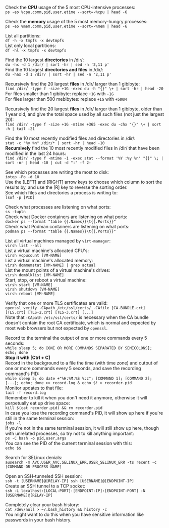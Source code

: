 Check the **CPU** usage of the 5 most CPU-intensive processes:<br>
`ps -eo %cpu,comm,pid,user,etime --sort=-%cpu | head -6`

Check the **memory** usage of the 5 most memory-hungry processes:<br>
`ps -eo %mem,comm,pid,user,etime --sort=-%mem | head -6`

List all partitions:<br>
`df -h -x tmpfs -x devtmpfs`<br>
List only local partitions:<br>
`df -hl -x tmpfs -x devtmpfs`

Find the 10 largest **directories** in /dir/:<br>
`du -hx -d 1 /dir/ | sort -hr | sed -n '2,11 p'`<br>
Find the 10 largest **directories and files** in /dir/:<br>
`du -hax -d 1 /dir/ | sort -hr | sed -n '2,11 p'`

Recursively find the 20 largest **files** in /dir/ larger than 1 gibibyte:<br>
`find /dir/ -type f -size +1G -exec du -h "{}" \+ | sort -hr | head -20`<br>
For files smaller than 1 gibibyte: replace `+1G` with `-1G`<br>
For files larger than 500 mebibytes: replace `+1G` with `+500M`

Recursively find the 20 largest **files** in /dir/ larger than 1 gibibyte, older than 1 year old, and give the total space used by all such files (not just the largest 20):<br>
`find /dir/ -type f -size +1G -mtime +365 -exec du -chx "{}" \+ | sort -h | tail -21`

Find the 10 most recently modified files and directories in /dir/:<br>
`stat -c "%y %n" /dir/* | sort -hr | head -10`<br>
**Recursively** find the 10 most recently modified files in /dir/ that have been modified in the last 24 hours:<br>
`find /dir/ -type f -mtime -1 -exec stat --format '%Y :%y %n' "{}" \; | sort -nr | head -10 | cut -d ":" -f 2-`

See which processes are writing the most to disk:<br>
`iotop -Po -d 10`<br>
Use the [LEFT] and [RIGHT] arrow keys to choose which column to sort the results by, and use the [R] key to reverse the sorting order.<br>
See which files and directories a process is writing to:<br>
`lsof -p [PID]`

Check what processes are listening on what ports:<br>
`ss -tupln`<br>
Check what Docker containers are listening on what ports:<br>
`docker ps --format "table {{.Names}}\t{{.Ports}}"`<br>
Check what Podman containers are listening on what ports:<br>
`podman ps --format "table {{.Names}}\t{{.Ports}}"`

List all virtual machines managed by `virt-manager`:<br>
`virsh list --all`<br>
List a virtual machine's allocated CPU's:<br>
`virsh vcpucount [VM-NAME]`<br>
List a virtual machine's allocated memory:<br>
`virsh dommemstat [VM-NAME] | grep actual`<br>
List the mount points of a virtual machine's drives:<br>
`virsh domblklist [VM-NAME]`<br>
Start, stop, or reboot a virtual machine:<br>
`virsh start [VM-NAME]`<br>
`virsh shutdown [VM-NAME]`<br>
`virsh reboot [VM-NAME]`

Verify that one or more TLS certificates are valid:<br>
`openssl verify -CApath /etc/ssl/certs/ -CAfile [CA-BUNDLE.crt] [TLS.crt] [TLS-2.crt] [TLS-3.crt] [...]`<br>
Note that `-CApath /etc/ssl/certs/` is necessary when the CA bundle doesn't contain the root CA certificate, which is normal and expected by most web browsers but not expected by `openssl`.

Record to the terminal the output of one or more commands every 5 seconds:<br>
`while sleep 5; do [ONE OR MORE COMMANDS SEPARATED BY SEMICOLONS]; echo; done`<br>
**Stop it with [Ctrl + C]**<br>
Record in the background to a file the time (with time zone) and output of one or more commands every 5 seconds, and save the recording command's PID:<br>
`while sleep 5; do date +"%H:%M:%S %:z"; [COMMAND 1]; [COMMAND 2]; [...]; echo; done >> record.log & echo $! > recorder.pid`<br>
Monitor updates to that file:<br>
`tail -f record.log`<br>
Remember to kill it when you don't need it anymore, otherwise it will perpetually eat up drive space:<br>
`kill $(cat recorder.pid) && rm recorder.pid`<br>
In case you lose the recording command's PID, it will show up here if you're still in the same terminal session:<br>
`jobs -l`<br>
If you're not in the same terminal session, it will still show up here, though with unrelated processes, so try not to kill anything important:<br>
`ps -C bash -o pid,user,args`<br>
You can see the PID of the current terminal session with this:<br>
`echo $$`

Search for SELinux denials:<br>
`ausearch -m AVC,USER_AVC,SELINUX_ERR,USER_SELINUX_ERR -ts recent -c [COMMAND-OR-PROCESS-NAME]`

Open an SSH-tunneled SSH session:<br>
`ssh -t [USERNAME]@[RELAY-IP] ssh [USERNAME]@[ENDPOINT-IP]`<br>
Create an SSH tunnel to a TCP socket:<br>
`ssh -L localhost:[LOCAL-PORT]:[ENDPOINT-IP]:[ENDPOINT-PORT] -N [USERNAME]@[RELAY-IP]`

Completely clear your bash history:<br>
`cat /dev/null > ~/.bash_history && history -c`<br>
You might want to do this when you have sensitive information like passwords in your bash history.
